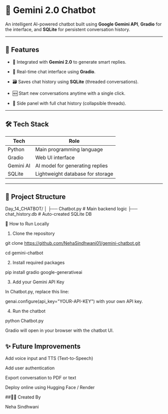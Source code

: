 # 🤖 Gemini 2.0 Chatbot

An intelligent AI-powered chatbot built using **Google Gemini API**, **Gradio** for the interface, and **SQLite** for persistent conversation history.

---

## 🚀 Features

- 🧠 Integrated with **Gemini 2.0** to generate smart replies.
  
- 💬 Real-time chat interface using **Gradio**.
  
- 🗃️ Saves chat history using **SQLite** (threaded conversations).
  
- 🆕 Start new conversations anytime with a single click.
  
- 📜 Side panel with full chat history (collapsible threads).

---

## 🛠️ Tech Stack

| Tech       | Role                            |
|------------|----------------------------------|
| Python     | Main programming language        |
| Gradio     | Web UI interface                 |
| Gemini AI  | AI model for generating replies  |
| SQLite     | Lightweight database for storage |

---

## 📂 Project Structure

Day_14_CHATBOT/
│
├── Chatbot.py          # Main backend logic
├── chat_history.db     # Auto-created SQLite DB

🧪 How to Run Locally
1. Clone the repository

git clone https://github.com/NehaSindhwani01/gemini-chatbot.git

cd gemini-chatbot

2. Install required packages

pip install gradio google-generativeai

3. Add your Gemini API Key
   
In Chatbot.py, replace this line:

genai.configure(api_key="YOUR-API-KEY")
with your own API key.

4. Run the chatbot
   
python Chatbot.py

Gradio will open in your browser with the chatbot UI.

## ✨ Future Improvements

Add voice input and TTS (Text-to-Speech)

Add user authentication

Export conversation to PDF or text

Deploy online using Hugging Face / Render

##🙋‍♀️ Created By

Neha Sindhwani


